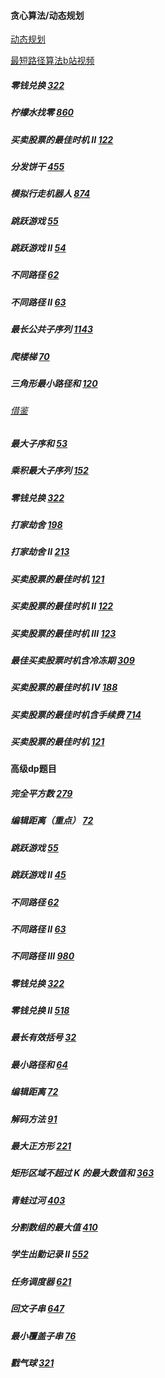 #### 贪心算法/动态规划

[动态规划](https://zh.wikipedia.org/wiki/动态规划)

[最短路径算法b站视频](https://www.bilibili.com/video/av53233912?from=search&seid=2847395688604491997)
##### 零钱兑换 [322](https://leetcode-cn.com/problems/coin-change/)


##### 柠檬水找零 [860](https://leetcode-cn.com/problems/lemonade-change/description/)

##### 买卖股票的最佳时机 II [122](https://leetcode-cn.com/problems/best-time-to-buy-and-sell-stock-ii/description/)

##### 分发饼干 [455](https://leetcode-cn.com/problems/assign-cookies/description/)


##### 模拟行走机器人 [874](https://leetcode-cn.com/problems/walking-robot-simulation/description/)


##### 跳跃游戏 [55](https://leetcode-cn.com/problems/jump-game/)

##### 跳跃游戏 II [54](https://leetcode-cn.com/problems/jump-game-ii/)

##### 不同路径 [62](https://leetcode-cn.com/problems/unique-paths/)


##### 不同路径 II [63](https://leetcode-cn.com/problems/unique-paths-ii/)

##### 最长公共子序列 [1143](https://leetcode-cn.com/problems/longest-common-subsequence/)

#####  爬楼梯 [70](https://leetcode-cn.com/problems/climbing-stairs/description/)

##### 三角形最小路径和 [120](https://leetcode-cn.com/problems/triangle/description/)

###### [借鉴](https://leetcode.com/problems/triangle/discuss/38735/Python-easy-to-understand-solutions-(top-down-bottom-up))

##### 最大子序和 [53](https://leetcode-cn.com/problems/maximum-subarray/)

##### 乘积最大子序列 [152](https://leetcode-cn.com/problems/maximum-product-subarray/description/)

##### 零钱兑换 [322](https://leetcode-cn.com/problems/coin-change/description/)

##### 打家劫舍 [198](https://leetcode-cn.com/problems/house-robber/)

##### 打家劫舍 II [213](https://leetcode-cn.com/problems/house-robber-ii/description/)

##### 买卖股票的最佳时机 [121](https://leetcode-cn.com/problems/best-time-to-buy-and-sell-stock/#/description)

##### 买卖股票的最佳时机 II [122](https://leetcode-cn.com/problems/best-time-to-buy-and-sell-stock-ii/)

##### 买卖股票的最佳时机 III [123](https://leetcode-cn.com/problems/best-time-to-buy-and-sell-stock-iii/)

##### 最佳买卖股票时机含冷冻期 [309](https://leetcode-cn.com/problems/best-time-to-buy-and-sell-stock-with-cooldown/)

##### 买卖股票的最佳时机 IV [188](https://leetcode-cn.com/problems/best-time-to-buy-and-sell-stock-iv/)

##### 买卖股票的最佳时机含手续费 [714](https://leetcode-cn.com/problems/best-time-to-buy-and-sell-stock-with-transaction-fee/)

##### 买卖股票的最佳时机 [121](https://leetcode-cn.com/problems/best-time-to-buy-and-sell-stock/solution/yi-ge-fang-fa-tuan-mie-6-dao-gu-piao-wen-ti-by-l-3/)

#### 高级dp题目
##### 完全平方数 [279](https://leetcode-cn.com/problems/perfect-squares/)

##### 编辑距离（重点） [72](https://leetcode-cn.com/problems/edit-distance/)

##### 跳跃游戏 [55](https://leetcode-cn.com/problems/jump-game/)

##### 跳跃游戏 II [45](https://leetcode-cn.com/problems/jump-game-ii/)

##### 不同路径 [62](https://leetcode-cn.com/problems/unique-paths/)

##### 不同路径 II [63](https://leetcode-cn.com/problems/unique-paths-ii/)

##### 不同路径 III [980](https://leetcode-cn.com/problems/unique-paths-iii/)

##### 零钱兑换 [322](https://leetcode-cn.com/problems/coin-change/)

##### 零钱兑换 II [518](https://leetcode-cn.com/problems/coin-change-2/)

##### 最长有效括号 [32](https://leetcode-cn.com/problems/longest-valid-parentheses/)

##### 最小路径和 [64](https://leetcode-cn.com/problems/minimum-path-sum/)

##### 编辑距离 [72](https://leetcode-cn.com/problems/edit-distance/)

##### 解码方法 [91](https://leetcode-cn.com/problems/decode-ways/)

##### 最大正方形 [221](https://leetcode-cn.com/problems/maximal-square/)

##### 矩形区域不超过 K 的最大数值和 [363](https://leetcode-cn.com/problems/max-sum-of-rectangle-no-larger-than-k/)

##### 青蛙过河 [403](https://leetcode-cn.com/problems/frog-jump/)

##### 分割数组的最大值 [410](https://leetcode-cn.com/problems/split-array-largest-sum/)

##### 学生出勤记录 II [552](https://leetcode-cn.com/problems/student-attendance-record-ii/)

##### 任务调度器 [621](https://leetcode-cn.com/problems/task-scheduler/)

##### 回文子串 [647](https://leetcode-cn.com/problems/palindromic-substrings/)

##### 最小覆盖子串 [76](https://leetcode-cn.com/problems/minimum-window-substring/)

##### 戳气球 [321](https://leetcode-cn.com/problems/burst-balloons/)